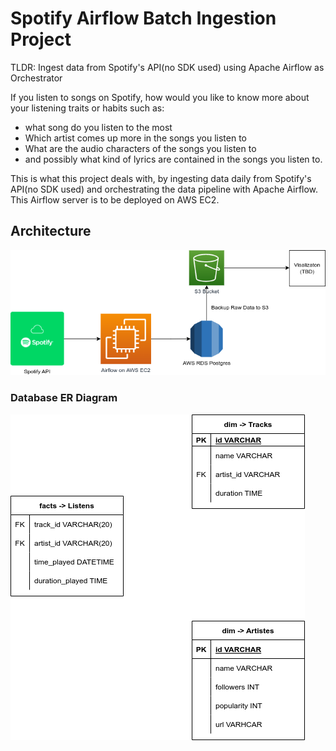 # Spotify Airflow Batch Ingestion Project

TLDR: Ingest data from Spotify's API(no SDK used) using Apache Airflow as Orchestrator

If you listen to songs on Spotify, how would you like to know more about your listening traits or habits such as: 
- what song do you listen to the most
- Which artist comes up more in the songs you listen to
- What are the audio characters of the songs you listen to
- and possibly what kind of lyrics are contained in the songs you listen to.

This is what this project deals with, by ingesting data daily from Spotify's API(no SDK used) and orchestrating the data pipeline with Apache Airflow. This Airflow server is to be deployed on AWS EC2.

## Architecture

![](./assets/spotify.drawio.png)



### Database ER Diagram

![](./assets/database_er.drawio.png)
